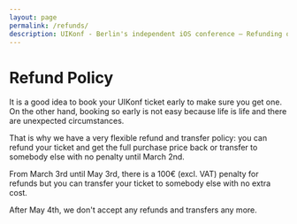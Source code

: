 ```yaml
---
layout: page
permalink: /refunds/
description: UIKonf - Berlin's independent iOS conference – Refunding or Transferring Tickets
---
```


# Refund Policy

It is a good idea to book your UIKonf ticket early to make sure you get one. On the other hand, booking so early is not easy because life is life and there are unexpected circumstances. 

That is why we have a very flexible refund and transfer policy: you can refund your ticket and get the full purchase price back or transfer to somebody else with no penalty until March 2nd.

From March 3rd until May 3rd, there is a 100€ (excl. VAT) penalty for refunds but you can transfer your ticket to somebody else with no extra cost.

After May 4th, we don't accept any refunds and transfers any more.
